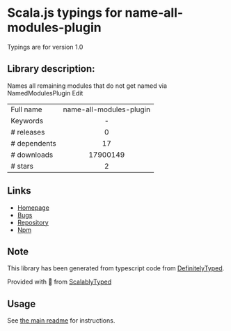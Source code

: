 
# Scala.js typings for name-all-modules-plugin

Typings are for version 1.0

## Library description:
Names all remaining modules that do not get named via NamedModulesPlugin Edit

|                    |                 |
| ------------------ | :-------------: |
| Full name          | name-all-modules-plugin |
| Keywords           | - |
| # releases         | 0 |
| # dependents       | 17 |
| # downloads        | 17900149 |
| # stars            | 2 |

## Links
- [Homepage](https://github.com/timse/name-all-modules-plugin#readme)
- [Bugs](https://github.com/timse/name-all-modules-plugin/issues)
- [Repository](https://github.com/timse/name-all-modules-plugin)
- [Npm](https://www.npmjs.com/package/name-all-modules-plugin)
    


## Note
This library has been generated from typescript code from [DefinitelyTyped](https://definitelytyped.org).

Provided with :purple_heart: from [ScalablyTyped](https://github.com/oyvindberg/ScalablyTyped)

## Usage
See [the main readme](../../readme.md) for instructions.


